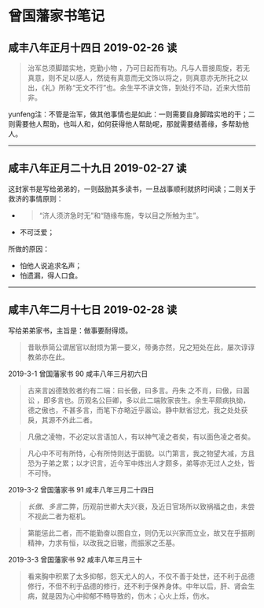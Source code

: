 # 曾国藩家书笔记

## 咸丰八年正月十四日 2019-02-26 读

> 治军总须脚踏实地，克勤小物  ，乃可日起而有功。凡与人晋接周旋，若无真意，则不足以感人，然徒有真意而无文饰以将之，则真意亦无所托之以出，《礼》所称“无文不行”也。余生平不讲文饰，到处行不动，近来大悟前非。

yunfeng注：不管是治军，做其他事情也是如此：一则需要自身脚踏实地的干；二则需要他人帮助，也叫人和，如何获得他人帮助呢，那就需要结善缘，多帮助他人。

------------------------------------

## 咸丰八年正月二十九日  2019-02-27 读

这封家书是写给弟弟的，一则鼓励其多读书，一旦战事顺利就挤时间读；二则关于救济的事情原则：

- > “济人须济急时无”和“随缘布施，专以目之所触为主”。
- 不可泛爱；

所做的原因：

- 怕他人说追求名声；
- 怕遗漏，得人口食。

-------------------------------------------

## 咸丰八年二月十七日 2019-02-28 读

写给弟弟家书，主旨是：做事要耐得烦。

> 昔耿恭简公谓居官以耐烦为第一要义，带勇亦然，兄之短处在此，屡次谆谆教弟亦在此。

2019-3-1 曾国藩家书 90 咸丰八年三月初六日 

> 古来言凶德致败者约有二端：曰长傲，曰多言。丹朱  之不肖，曰傲，曰嚣讼  ，即多言也。历观名公巨卿，多以此二端败家丧生。余生平颇病执拗，德之傲也，不甚多言，而笔下亦略近乎嚣讼。静中默省愆尤，我之处处获戾，其源不外此二者。

> 凡傲之凌物，不必定以言语加人，有以神气凌之者矣，有以面色凌之者矣。

> 凡心中不可有所恃，心有所恃则达于面貌。以门第言，我之物望大减，方且恐为子弟之累；以才识言，近今军中炼出人才颇多，弟等亦无过人之处，皆不可恃。

2019-3-2 曾国藩家书 91 咸丰八年三月二十四日

> *长傲*、*多言*二弊，历观前世卿大夫兴衰，及近日官场所以致祸福之由，未尝不视此二者为枢机。

> 第能惩此二者，而不能勤奋以图自立，则仍无以兴家而立业，故又在乎振刷精神，力求有恒，以改我之旧辙，而振家之丕基。

2019-3-3 曾国藩家书 92 咸丰八年三月三十

> 看来胸中积累了太多抑郁，怨天尤人的人，不仅不善于处世，还不利于品德修行，不但不利于品德的修行，还不利于保养身体。中年以后，肝、肾会生病，就是因为心中抑郁不畅导致的，伤木；心火上烁，伤水。